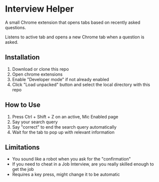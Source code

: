 
# Interview Helper

A small Chrome extension that opens tabs based on recently asked questions.

Listens to active tab and opens a new Chrome tab when a question is asked.

## Installation
1. Download or clone this repo
2. Open chrome extensions
3. Enable "Developer mode" if not already enabled
4. Click "Load unpacked" button and select the local directory with this repo

## How to Use
1. Press Ctrl + Shift + Z on an active, Mic Enabled page
2. Say your search query
3. Say "correct" to end the search query automatically
4. Wait for the tab to pop up with relevant information

## Limitations
* You sound like a robot when you ask for the "confirmation"
* If you need to cheat in a Job Interview, are you really skilled enough to get the job
* Requires a key press, might change it to be automatic